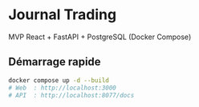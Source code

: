 
# Journal Trading
MVP React + FastAPI + PostgreSQL (Docker Compose)

## Démarrage rapide
```bash
docker compose up -d --build
# Web  : http://localhost:3000
# API  : http://localhost:8077/docs

